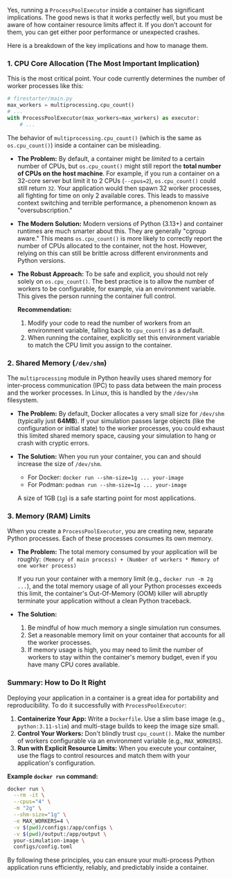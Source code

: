 Yes, running a `ProcessPoolExecutor` inside a container has significant implications. The good news is that it works perfectly well, but you must be aware of how container resource limits affect it. If you don't account for them, you can get either poor performance or unexpected crashes.

Here is a breakdown of the key implications and how to manage them.

### 1. CPU Core Allocation (The Most Important Implication)

This is the most critical point. Your code currently determines the number of worker processes like this:

```python
# firestarter/main.py
max_workers = multiprocessing.cpu_count()
# ...
with ProcessPoolExecutor(max_workers=max_workers) as executor:
    # ...
```

The behavior of `multiprocessing.cpu_count()` (which is the same as `os.cpu_count()`) inside a container can be misleading.

- **The Problem:** By default, a container might be _limited_ to a certain number of CPUs, but `os.cpu_count()` might still report the **total number of CPUs on the host machine**. For example, if you run a container on a 32-core server but limit it to 2 CPUs (`--cpus=2`), `os.cpu_count()` could still return `32`. Your application would then spawn 32 worker processes, all fighting for time on only 2 available cores. This leads to massive context switching and terrible performance, a phenomenon known as "oversubscription."

- **The Modern Solution:** Modern versions of Python (3.13+) and container runtimes are much smarter about this. They are generally "cgroup aware." This means `os.cpu_count()` is more likely to correctly report the number of CPUs allocated to the container, not the host. However, relying on this can still be brittle across different environments and Python versions.

- **The Robust Approach:** To be safe and explicit, you should not rely solely on `os.cpu_count()`. The best practice is to allow the number of workers to be configurable, for example, via an environment variable. This gives the person running the container full control.

  **Recommendation:**

  1.  Modify your code to read the number of workers from an environment variable, falling back to `cpu_count()` as a default.
  2.  When running the container, explicitly set this environment variable to match the CPU limit you assign to the container.

### 2. Shared Memory (`/dev/shm`)

The `multiprocessing` module in Python heavily uses shared memory for inter-process communication (IPC) to pass data between the main process and the worker processes. In Linux, this is handled by the `/dev/shm` filesystem.

- **The Problem:** By default, Docker allocates a very small size for `/dev/shm` (typically just **64MB**). If your simulation passes large objects (like the configuration or initial state) to the worker processes, you could exhaust this limited shared memory space, causing your simulation to hang or crash with cryptic errors.

- **The Solution:** When you run your container, you can and should increase the size of `/dev/shm`.

  - For Docker: `docker run --shm-size=1g ... your-image`
  - For Podman: `podman run --shm-size=1g ... your-image`

  A size of 1GB (`1g`) is a safe starting point for most applications.

### 3. Memory (RAM) Limits

When you create a `ProcessPoolExecutor`, you are creating new, separate Python processes. Each of these processes consumes its own memory.

- **The Problem:** The total memory consumed by your application will be roughly:
  `(Memory of main process) + (Number of workers * Memory of one worker process)`

  If you run your container with a memory limit (e.g., `docker run -m 2g ...`), and the total memory usage of all your Python processes exceeds this limit, the container's Out-Of-Memory (OOM) killer will abruptly terminate your application without a clean Python traceback.

- **The Solution:**
  1.  Be mindful of how much memory a single simulation run consumes.
  2.  Set a reasonable memory limit on your container that accounts for all the worker processes.
  3.  If memory usage is high, you may need to limit the number of workers to stay within the container's memory budget, even if you have many CPU cores available.

### Summary: How to Do It Right

Deploying your application in a container is a great idea for portability and reproducibility. To do it successfully with `ProcessPoolExecutor`:

1.  **Containerize Your App:** Write a `Dockerfile`. Use a slim base image (e.g., `python:3.11-slim`) and multi-stage builds to keep the image size small.
2.  **Control Your Workers:** Don't blindly trust `cpu_count()`. Make the number of workers configurable via an environment variable (e.g., `MAX_WORKERS`).
3.  **Run with Explicit Resource Limits:** When you execute your container, use the flags to control resources and match them with your application's configuration.

**Example `docker run` command:**

```bash
docker run \
  --rm -it \
  --cpus="4" \
  -m "2g" \
  --shm-size="1g" \
  -e MAX_WORKERS=4 \
  -v $(pwd)/configs:/app/configs \
  -v $(pwd)/output:/app/output \
  your-simulation-image \
  configs/config.toml
```

By following these principles, you can ensure your multi-process Python application runs efficiently, reliably, and predictably inside a container.
